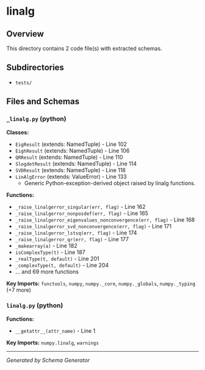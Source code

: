 # linalg

## Overview

This directory contains 2 code file(s) with extracted schemas.

## Subdirectories

- `tests/`

## Files and Schemas

### `_linalg.py` (python)

**Classes:**
- `EigResult` (extends: NamedTuple) - Line 102
- `EighResult` (extends: NamedTuple) - Line 106
- `QRResult` (extends: NamedTuple) - Line 110
- `SlogdetResult` (extends: NamedTuple) - Line 114
- `SVDResult` (extends: NamedTuple) - Line 118
- `LinAlgError` (extends: ValueError) - Line 133
  - Generic Python-exception-derived object raised by linalg functions.

**Functions:**
- `_raise_linalgerror_singular(err, flag)` - Line 162
- `_raise_linalgerror_nonposdef(err, flag)` - Line 165
- `_raise_linalgerror_eigenvalues_nonconvergence(err, flag)` - Line 168
- `_raise_linalgerror_svd_nonconvergence(err, flag)` - Line 171
- `_raise_linalgerror_lstsq(err, flag)` - Line 174
- `_raise_linalgerror_qr(err, flag)` - Line 177
- `_makearray(a)` - Line 182
- `isComplexType(t)` - Line 187
- `_realType(t, default)` - Line 201
- `_complexType(t, default)` - Line 204
- ... and 69 more functions

**Key Imports:** `functools`, `numpy`, `numpy._core`, `numpy._globals`, `numpy._typing` (+7 more)

### `linalg.py` (python)

**Functions:**
- `__getattr__(attr_name)` - Line 1

**Key Imports:** `numpy.linalg`, `warnings`

---
*Generated by Schema Generator*
